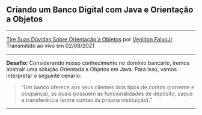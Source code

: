 ## Criando um Banco Digital com Java e Orientação a Objetos

---

[Tire Suas Dúvidas Sobre Orientação a Objetos](https://www.youtube.com/watch?v=YS6ouOhkyNI) 
por [Venilton FalvoJr](https://github.com/falvojr)
Transmitido ao vivo em 02/08/2021

---

**Desafio:** Considerando nosso conhecimento no domínio bancário, iremos abstrair uma solução Orientada a Objetos em Java. Para isso, vamos interpretar o seguinte cenário: 

> “Um banco oferece aos seus clientes dois tipos de contas (corrente e poupança), as quais possuem as funcionalidades de depósito, saque e transferência (entre contas da própria instituição).”

---